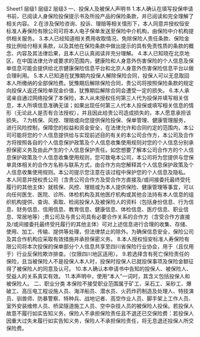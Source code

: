 Sheet1
	层级1	层级2	层级3
	一、投保人及被保人声明书
		1.本人确认在填写投保申请书前，已阅读人身保险投保提示书及所投产品的保险条款，并已阅读和完全理解了相关内容。
		2.在涉及保险咨询、投诉、理赔等相关情形下，本人同意并授权恒安标准人寿保险有限公司可将本人电子保单发送至保险中介机构，由保险中介机构提供相关服务。
		3.本人已经知道相关费用收取情况、免除保险人责任条款、保险金按比例给付相关条款，以及其他在保险条款中做出提示的具有免责性质的条款的概念、内容及其法律后果，且本人已认真阅读并充分理解。
		4.本人已知晓在北京地区，在中国法律允许或要求的范围内，健康险和人身意外伤害保险的个人信息及保单信息可能会提供给北京健康保险信息平台和北京人身意外伤害保险信息平台以做合理利用。
		5.本人已知道在犹豫期内投保人解除保险合同，投保人可以无息取回本人所缴纳的全部保险费。犹豫期后解除保险合同，贵公司将按照保险条款的规定向投保人返还保险单现金价值，犹豫期后解除合同会遭受一定的损失。
		6.本人承诺亲自通过网络投保了本保险，本人从未授权任何第三人代为投保并填写相关信息，本人所填信息准确无误；如果出现任何第三人代本人投保或填写相关信息的情形（无论此人是否有合法授权），并且因此给贵公司造成损失的，本人愿意承担该损失。
		7.为核保、风控、理赔或向您提供保险投保、保单管理、健康管理服务，进行风险控制，保障您的权益和资金安全，在法律允许和合同约定的范围内，本公司可能将您的个人信息提供给与实现前述目的有关的本公司合作方，本公司及合作方将按照各自的个人信息保护政策及个人信息收集使用规则对您的个人信息分别承担保密义务及由此产生的个人信息保护责任。如您想要了解本公司合作方的个人信息保护政策及个人信息收集使用规则，您可致电本公司，本公司将为您提供与您保单具体相关的合作方名称与联系方式，由合作方向您解释其个人信息保护政策及个人信息收集使用规则。本公司提示您注意在该过程中保护您的个人信息及隐私。
		本人同意并授权贵公司（含贵公司合作方及受合作方直接及/或间接委托最终受托履行的其他主体）就核保、风控、理赔或为本人提供保险、健康管理等事宜，可以向任何医生、医院、诊所、体检机构及其他医疗机构或其他合法持有本人信息的组织机构提供、查询、索取、检阅投保人及被保险人的资料（包括身份信息、行为信息、财务信息、信用信息、教育信息、健康信息、体检信息、医疗信息、职业信息、常居地等）;贵公司及与贵公司具有必要合作关系的合作方（含受合作方直接及/或间接委托最终受托履行的其他主体）可对上述信息进行合理的收集、存储、使用、加工、传输、提供等处理，但法律禁止的除外。为确保信息安全，保险公司及其合作机构应采取有效措施并承担保密义务。
		8.本人授权恒安标准人寿保险有限公司将本次投保的保单部分个人信息共享至四川省保险行业协会，用于（且仅用于）行业反保险欺诈排查。（仅限四川地区适用）。
		9.若选择含有死亡保险责任的保险，且当被保险人不是投保人本人时，投保时投保人已就投保事项及保险金额征得了被保险人的同意及认可。
		10.本人确认本申请书中告知的投保人、被保险人、受益人的关系真实有效。
		11.本声明中，使用“本人”一词时，其含义包括投保人和被保险人。
	二、职业分类
		本保险不接受职业范围属于矿工、采石工、采砂工、爆破工、高压电工程设施人员、海洋船员、潜水员、火药炸药制造及处理人、特技演员、驯兽师、防暴警察、特种兵、战地记者、高空作业人员、脚手架上工作人员、室外安装维修人员、桥梁隧道施工人员、空中杂技人员的被保险人投保。若投保人故意不履行如实告知义务，保险人不承担保险责任且不退还已交保险费：若投保人因重大过失未履行如实告知义务，保险人不承担保险责任，将无息退还投保人所交保险费。



